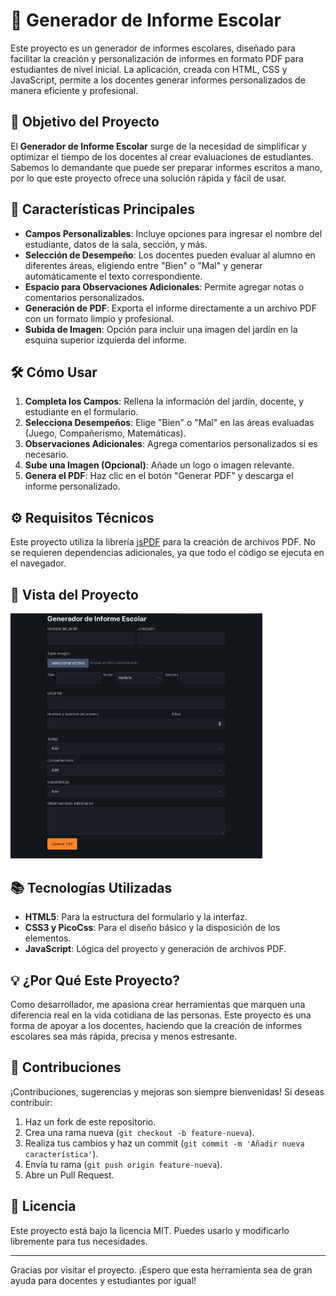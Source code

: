 # 📝 Generador de Informe Escolar

Este proyecto es un generador de informes escolares, diseñado para facilitar la creación y personalización de informes en formato PDF para estudiantes de nivel inicial. La aplicación, creada con HTML, CSS y JavaScript, permite a los docentes generar informes personalizados de manera eficiente y profesional.

## 🎯 Objetivo del Proyecto

El **Generador de Informe Escolar** surge de la necesidad de simplificar y optimizar el tiempo de los docentes al crear evaluaciones de estudiantes. Sabemos lo demandante que puede ser preparar informes escritos a mano, por lo que este proyecto ofrece una solución rápida y fácil de usar.

## 🚀 Características Principales

- **Campos Personalizables**: Incluye opciones para ingresar el nombre del estudiante, datos de la sala, sección, y más.
- **Selección de Desempeño**: Los docentes pueden evaluar al alumno en diferentes áreas, eligiendo entre "Bien" o "Mal" y generar automáticamente el texto correspondiente.
- **Espacio para Observaciones Adicionales**: Permite agregar notas o comentarios personalizados.
- **Generación de PDF**: Exporta el informe directamente a un archivo PDF con un formato limpio y profesional.
- **Subida de Imagen**: Opción para incluir una imagen del jardín en la esquina superior izquierda del informe.

## 🛠️ Cómo Usar

1. **Completa los Campos**: Rellena la información del jardín, docente, y estudiante en el formulario.
2. **Selecciona Desempeños**: Elige "Bien" o "Mal" en las áreas evaluadas (Juego, Compañerismo, Matemáticas).
3. **Observaciones Adicionales**: Agrega comentarios personalizados si es necesario.
4. **Sube una Imagen (Opcional)**: Añade un logo o imagen relevante.
5. **Genera el PDF**: Haz clic en el botón "Generar PDF" y descarga el informe personalizado.

## ⚙️ Requisitos Técnicos

Este proyecto utiliza la librería [jsPDF](https://github.com/parallax/jsPDF) para la creación de archivos PDF. No se requieren dependencias adicionales, ya que todo el código se ejecuta en el navegador.

## 🎨 Vista del Proyecto

<img src="assets/captura.png" alt="Vista previa del Generador de Informe Escolar" width="80%">

## 📚 Tecnologías Utilizadas

- **HTML5**: Para la estructura del formulario y la interfaz.
- **CSS3 y PicoCss**: Para el diseño básico y la disposición de los elementos.
- **JavaScript**: Lógica del proyecto y generación de archivos PDF.

## 💡 ¿Por Qué Este Proyecto?

Como desarrollador, me apasiona crear herramientas que marquen una diferencia real en la vida cotidiana de las personas. Este proyecto es una forma de apoyar a los docentes, haciendo que la creación de informes escolares sea más rápida, precisa y menos estresante.

## 🤝 Contribuciones

¡Contribuciones, sugerencias y mejoras son siempre bienvenidas! Si deseas contribuir:

1. Haz un fork de este repositorio.
2. Crea una rama nueva (`git checkout -b feature-nueva`).
3. Realiza tus cambios y haz un commit (`git commit -m 'Añadir nueva característica'`).
4. Envía tu rama (`git push origin feature-nueva`).
5. Abre un Pull Request.

## 📜 Licencia

Este proyecto está bajo la licencia MIT. Puedes usarlo y modificarlo libremente para tus necesidades.

---

Gracias por visitar el proyecto. ¡Espero que esta herramienta sea de gran ayuda para docentes y estudiantes por igual!


